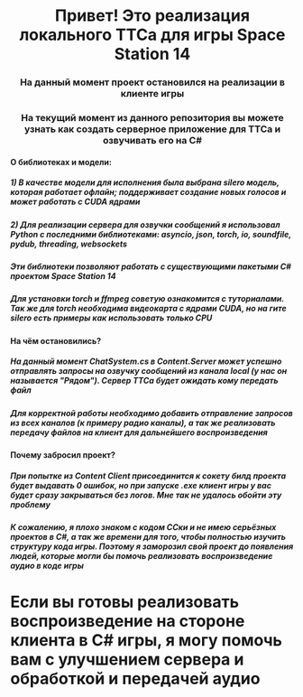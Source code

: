 <h1 align="center">Привет! Это реализация локального ТТСа для игры Space Station 14</a> </h1>
<h3 align="center">На данный момент проект остановился на реализации в клиенте игры</h3>
<h3 align="center">На текущий момент из данного репозитория вы можете узнать как создать серверное приложение для ТТСа и озвучивать его на C#</h3>

<h4> О библиотеках и модели: </h4>
<h5> 1) В качестве модели для исполнения была выбрана silero модель, которая работает офлайн; поддерживает создание новых голосов и может работать с CUDA ядрами </h5>
<h5> 2) Для реализации сервера для озвучки сообщений я использовал Python с последними библиотеками: asyncio, json, torch, io, soundfile, pydub, threading, websockets</h5>
<h5>     Эти библиотеки позволяют работать с существующими пакетыми C# проектом Space Station 14</h5>
<h5>            Для установки torch и ffmpeg советую ознакомится с туториалами. Так же для torch необходима видеокарта с ядрами CUDA, но на гите silero есть примеры как использовать только CPU</h5>

<h4> На чём остановились? </h4>
<h5> На данный момент ChatSystem.cs в Content.Server может успешно отправлять запросы на озвучку сообщений из канала local (у нас он называется "Рядом"). Сервер ТТСа будет ожидать кому передать файл</h5>
<h5>     Для корректной работы необходимо добавить отправление запросов из всех каналов (к примеру радио каналы), а так же реализовать передачу файлов на клиент для дальнейшего воспроизведения</h5>

<h4> Почему забросил проект? </h4>
<h5> При попытке из Content Client присоединится к сокету билд проекта будет выдавать 0 ошибок, но при запуске .exe клиент игры у вас будет сразу закрываться без логов. Мне так не удалось обойти эту проблему</h5>
<h5>      К сожалению, я плохо знаком с кодом ССки и не имею серьёзных проектов в C#, а так же времени для того, чтобы полностью изучить структуру кода игры. Поэтому я заморозил свой проект до появления людей, которые могли бы помочь реализовать воспроизведение аудио в коде игры</h5>
<h1>      Если вы готовы реализовать воспроизведение на стороне клиента в C# игры, я могу помочь вам с улучшением сервера и обработкой и передачей аудио</h1>
